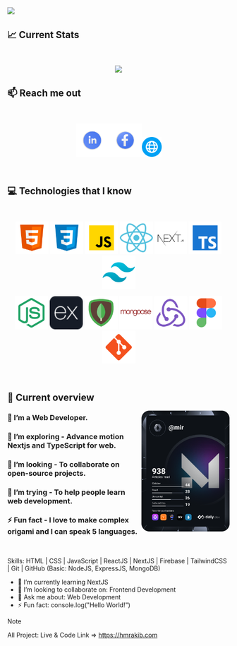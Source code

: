 <a href="https://www.hmrakib.com/">
<img src="https://i.ibb.co/QvFnfXT/github-cover.png" />
</a>

## :chart_with_upwards_trend: Current Stats

<br />

<p align="center">
  <img width="60%" src="https://github-readme-streak-stats.herokuapp.com?user=hrmrakib&theme=react&hide_border=true&background=0D1117&stroke=0D1117&fire=FF1CF7&sideLabels=00F0FF&currStreakNum=FF1CF7&ring=FF1CF7&currStreakLabel=FF1CF7&sideNums=00F0FF" />
</p>

## :mailbox: Reach me out

<br />

[<p align="center"><img height="75" src="https://github.com/hrmrakib/hrmrakib/blob/main/images/10464412.png">](https://www.linkedin.com/in/hrmrakib)[<img height="75" src="https://github.com/hrmrakib/hrmrakib/blob/main/images/10464408.png">](https://www.facebook.com/hrmrakib)[<img height="45" style="border: 2 solid white;" src="https://github.com/hrmrakib/hrmrakib/blob/main/images/internet.png"> </p>](https://www.hmrakib.com)

<br />

## :computer: Technologies that I know

<br>
<p align="center">
<img height="75" src="https://github.com/hrmrakib/hrmrakib/blob/main/images/tech/html.png"/>
<img height="75" src="https://github.com/hrmrakib/hrmrakib/blob/main/images/tech/css.png"/>
<img height="75" src="https://github.com/hrmrakib/hrmrakib/blob/main/images/tech/javascript.png"/>
<img height="75" src="https://github.com/hrmrakib/hrmrakib/blob/main/images/tech/reactjs.png"/>
<img height="75" src="https://github.com/hrmrakib/hrmrakib/blob/main/images/tech/nextjs.png"/>
<img height="75" src="https://github.com/hrmrakib/hrmrakib/blob/main/images/tech/typescript.png"/>
<img height="75" src="https://github.com/hrmrakib/hrmrakib/blob/main/images/tech/tailwind.png"/>

  
</p>
<p align="center">
<img height="75" src="https://github.com/hrmrakib/hrmrakib/blob/main/images/tech/nodejs.png"/>
<img height="75" src="https://github.com/hrmrakib/hrmrakib/blob/main/images/tech/express.png" "Expressjs"/>
<img height="75" src="https://github.com/hrmrakib/hrmrakib/blob/main/images/tech/mongodb.png"/>
<img height="75" src="https://github.com/hrmrakib/hrmrakib/blob/main/images/tech/mongoose.png"/>
<img height="75" src="https://github.com/hrmrakib/hrmrakib/blob/main/images/tech/redux.png"/>
<img height="75" src="https://github.com/hrmrakib/hrmrakib/blob/main/images/tech/figma.png"/>
<img height="75" src="https://github.com/hrmrakib/hrmrakib/blob/main/images/tech/git.png"/>

</p>

<p align="center">

</p><br/>

## :eyes: Current overview

<div align="left">
<a href="https://app.daily.dev/mir"><img align="right" src="https://github.com/mir-hussain/mir-hussain/blob/main/devcard.svg" width="200" alt="Mir Hussain's Dev Card"/></a>
</div>

### 🔭 I’m a Web Developer. 
### 🌱 I’m exploring - Advance motion Nextjs and TypeScript for web. 
### 👯 I’m looking - To collaborate on open-source projects. 
### 🤔 I’m trying - To help people learn web development. 
### ⚡ Fun fact - I love to make complex origami and I can speak 5 languages.


<br />





Skills: HTML | CSS | JavaScript | ReactJS | NextJS | Firebase | TailwindCSS | Git | GitHub (Basic: NodeJS, ExpressJS, MongoDB)

- 🌱 I’m currently learning NextJS 
- 👯 I’m looking to collaborate on: Frontend Development 
- 💬 Ask me about: Web Development 
- ⚡ Fun fact: console.log("Hello World!") 

> [!NOTE]
> All Project: Live & Code Link => https://hmrakib.com
